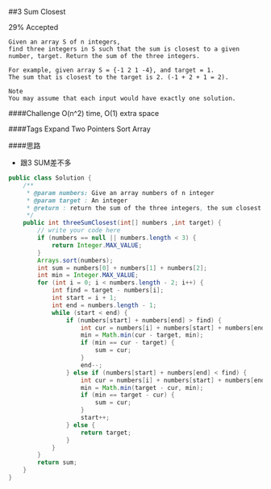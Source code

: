 ##3 Sum Closest

29% Accepted

	Given an array S of n integers,
    find three integers in S such that the sum is closest to a given number, target. Return the sum of the three integers.

	For example, given array S = {-1 2 1 -4}, and target = 1.
    The sum that is closest to the target is 2. (-1 + 2 + 1 = 2).

	Note
	You may assume that each input would have exactly one solution.

####Challenge
O(n^2) time, O(1) extra space

####Tags Expand
Two Pointers Sort Array

####思路
- 跟3 SUM差不多


```java
public class Solution {
    /**
     * @param numbers: Give an array numbers of n integer
     * @param target : An integer
     * @return : return the sum of the three integers, the sum closest target.
     */
    public int threeSumClosest(int[] numbers ,int target) {
        // write your code here
        if (numbers == null || numbers.length < 3) {
            return Integer.MAX_VALUE;
        }
        Arrays.sort(numbers);
        int sum = numbers[0] + numbers[1] + numbers[2];
        int min = Integer.MAX_VALUE;
        for (int i = 0; i < numbers.length - 2; i++) {
            int find = target - numbers[i];
            int start = i + 1;
            int end = numbers.length - 1;
            while (start < end) {
                if (numbers[start] + numbers[end] > find) {
                    int cur = numbers[i] + numbers[start] + numbers[end];
                    min = Math.min(cur - target, min);
                    if (min == cur - target) {
                        sum = cur;
                    }
                    end--;
                } else if (numbers[start] + numbers[end] < find) {
                    int cur = numbers[i] + numbers[start] + numbers[end];
                    min = Math.min(target - cur, min);
                    if (min == target - cur) {
                        sum = cur;
                    }
                    start++;
                } else {
                    return target;
                }
            }
        }
        return sum;
    }
}


```

